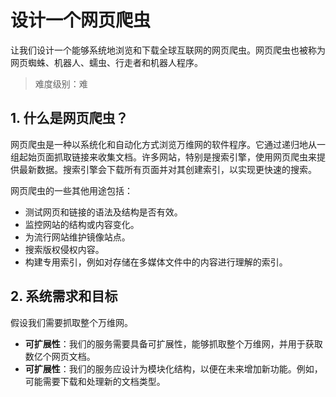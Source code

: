 # 设计一个网页爬虫  

让我们设计一个能够系统地浏览和下载全球互联网的网页爬虫。网页爬虫也被称为网页蜘蛛、机器人、蠕虫、行走者和机器人程序。  
> 难度级别：难

## 1. 什么是网页爬虫？

网页爬虫是一种以系统化和自动化方式浏览万维网的软件程序。它通过递归地从一组起始页面抓取链接来收集文档。许多网站，特别是搜索引擎，使用网页爬虫来提供最新数据。搜索引擎会下载所有页面并对其创建索引，以实现更快速的搜索。

网页爬虫的一些其他用途包括：
- 测试网页和链接的语法及结构是否有效。
- 监控网站的结构或内容变化。
- 为流行网站维护镜像站点。
- 搜索版权侵权内容。
- 构建专用索引，例如对存储在多媒体文件中的内容进行理解的索引。

## 2. 系统需求和目标

假设我们需要抓取整个万维网。

- **可扩展性**：我们的服务需要具备可扩展性，能够抓取整个万维网，并用于获取数亿个网页文档。
- **可扩展性**：我们的服务应设计为模块化结构，以便在未来增加新功能。例如，可能需要下载和处理新的文档类型。
